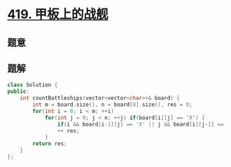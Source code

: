 #  [419. 甲板上的战舰](https://leetcode-cn.com/problems/battleships-in-a-board/)

## 题意



## 题解



```c++
class Solution {
public:
    int countBattleships(vector<vector<char>>& board) {
        int m = board.size(), n = board[0].size(), res = 0;
        for(int i = 0; i < m; ++i)
            for(int j = 0; j < n; ++j) if(board[i][j] == 'X') {
                if(i && board[i-1][j] == 'X' || j && board[i][j-1] == 'X') continue;
                ++ res;
            }
        return res;
    }
};
```



```python3

```

